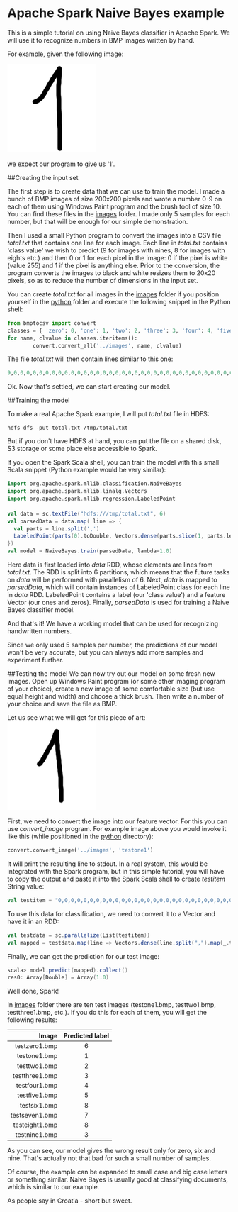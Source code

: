 # Apache Spark Naive Bayes example

This is a simple tutorial on using Naive Bayes classifier in Apache Spark. We will use it to recognize numbers in BMP images written by hand.

For example, given the following image:

![handwritten one](./images/one1.bmp "Handwritten 1")

we expect our program to give us '1'.

##Creating the input set

The first step is to create data that we can use to train the model. I made a bunch of BMP images of size 200x200 pixels and wrote a number 0-9 on each of them using Windows Paint program and the brush tool of size 10. You can find these files in the [images](./images) folder. I made only 5 samples for each number, but that will be enough for our simple demonstration.

Then I used a small Python program to convert the images into a CSV file _total.txt_ that contains one line for each image.  Each line in _total.txt_ contains 'class value' we wish to predict (9 for images with nines, 8 for images with eights etc.) and then 0 or 1 for each pixel in the image: 0 if the pixel is white (value 255) and 1 if the pixel is anything else. Prior to the conversion, the program converts the images to black and white resizes them to 20x20 pixels, so as to reduce the number of dimensions in the input set.

You can create _total.txt_ for all images in the [images](./images) folder if you position yourself in the [python](./python) folder and execute the following snippet in the Python shell:

```python
from bmptocsv import convert
classes = { 'zero': 0, 'one': 1, 'two': 2, 'three': 3, 'four': 4, 'five': 5, 'six': 6, 'seven': 7, 'eight': 8, 'nine': 9}
for name, clvalue in classes.iteritems():
        convert.convert_all('../images', name, clvalue)
```

The file _total.txt_ will then contain lines similar to this one:

```python
9,0,0,0,0,0,0,0,0,0,0,0,0,0,0,0,0,0,0,0,0,0,0,0,0,0,0,0,0,0,0,0,0,0,0,0,0,0,0,0,0,0,0,0,0,0,0,0,0,0,0,0,0,0,0,0,0,0,0,0,0,0,0,0,0,0,0,0,0,0,1,1,1,1,1,0,0,0,0,0,0,0,0,0,0,0,0,0,1,1,0,0,0,0,0,0,0,0,0,0,0,0,0,0,0,0,0,1,0,0,0,0,0,0,1,1,0,0,0,0,0,0,0,0,0,0,1,0,0,0,0,0,0,0,1,1,0,0,0,0,0,0,0,0,0,0,1,0,0,0,0,0,0,0,1,1,0,0,0,0,0,0,0,0,0,0,1,1,0,0,0,0,0,0,1,1,0,0,0,0,0,0,0,0,0,0,0,1,1,0,0,0,0,1,1,1,0,0,0,0,0,0,0,0,0,0,0,0,1,1,1,1,1,1,0,1,0,0,0,0,0,0,0,0,0,0,0,0,0,0,0,0,0,0,0,1,0,0,0,0,0,0,0,0,0,0,0,0,0,0,0,0,0,0,0,1,0,0,0,0,0,0,0,0,0,0,0,0,0,0,0,0,0,0,0,1,0,0,0,0,0,0,0,0,1,0,0,0,0,0,0,0,0,0,0,1,0,0,0,0,0,0,0,0,0,1,1,0,0,0,0,0,0,0,1,0,0,0,0,0,0,0,0,0,0,0,1,1,0,0,0,0,0,0,1,0,0,0,0,0,0,0,0,0,0,0,0,1,1,0,0,0,0,1,0,0,0,0,0,0,0,0,0,0,0,0,0,0,0,1,1,1,1,0,0,0,0,0,0,0,0,0,0,0,0,0,0,0,0,0,0,0,0,0,0,0,0,0,0,0,0
```

Ok. Now that's settled, we can start creating our model.

##Training the model

To make a real Apache Spark example, I will put _total.txt_ file in HDFS:

```
hdfs dfs -put total.txt /tmp/total.txt
```

But if you don't have HDFS at hand, you can put the file on a shared disk, S3 storage or some place else accessible to Spark.

If you open the Spark Scala shell, you can train the model with this small Scala snippet (Python example would be very similar):


```scala
import org.apache.spark.mllib.classification.NaiveBayes
import org.apache.spark.mllib.linalg.Vectors
import org.apache.spark.mllib.regression.LabeledPoint

val data = sc.textFile("hdfs:///tmp/total.txt", 6)
val parsedData = data.map( line => {
  val parts = line.split(',')
  LabeledPoint(parts(0).toDouble, Vectors.dense(parts.slice(1, parts.length).map(_.toDouble)))
})
val model = NaiveBayes.train(parsedData, lambda=1.0)
```

Here data is first loaded into _data_ RDD, whose elements are lines from _total.txt_. The RDD is split into 6 partitions, which means that the future tasks on _data_ will be performed with parallelism of 6.
Next, _data_ is mapped to _parsedData_, which will contain instances of LabeledPoint class for each line in _data_ RDD. LabeledPoint contains a label (our 'class value') and a feature Vector (our ones and zeros).
Finally, _parsedData_ is used for training a Naive Bayes classifier model.

And that's it! We have a working model that can be used for recognizing handwritten numbers.

Since we only used 5 samples per number, the predictions of our model won't be very accurate, but you can always add more samples and experiment further.

##Testing the model
We can now try out our model on some fresh new images. Open up Windows Paint program (or some other imaging program of your choice), create a new image of some comfortable size (but use equal height and width) and choose a thick brush. Then write a number of your choice and save the file as BMP.

Let us see what we will get for this piece of art:
![Test image with a handwritten 2](./images/testone1.bmp "Test image")

First, we need to convert the image into our feature vector. For this you can use _convert_image_ program. For example image above you would invoke it like this (while positioned in the [python](./python) directory):

```python
convert.convert_image('../images', 'testone1')
```

It will print the resulting line to stdout. In a real system, this would be integrated with the Spark program, but in this simple tutorial, you will have to copy the output and paste it into the Spark Scala shell to create _testitem_ String value:

```scala
val testitem = "0,0,0,0,0,0,0,0,0,0,0,0,0,0,0,0,0,0,0,0,0,0,0,0,0,0,0,0,0,1,1,1,1,0,0,0,0,0,0,0,0,0,0,0,0,0,0,0,1,0,0,0,0,0,1,0,0,0,0,0,0,0,0,0,0,0,0,1,0,0,0,0,0,0,1,0,0,0,0,0,0,0,0,0,0,0,1,0,0,0,0,0,0,0,1,0,0,0,0,0,0,0,0,0,0,0,1,0,0,0,0,0,0,1,0,0,0,0,0,0,0,0,0,0,0,0,0,0,0,0,0,0,0,1,0,0,0,0,0,0,0,0,0,0,0,0,0,0,0,0,0,0,1,0,0,0,0,0,0,0,0,0,0,0,0,0,0,0,0,0,0,0,1,0,0,0,0,0,0,0,0,0,0,0,0,0,0,0,0,0,0,1,0,0,0,0,0,0,0,0,0,0,0,0,0,0,0,0,0,0,0,1,0,0,0,0,0,0,0,0,0,0,0,0,0,0,0,0,0,0,1,0,0,0,0,0,0,0,0,0,0,0,0,0,0,0,0,0,0,0,1,0,0,0,0,0,0,0,0,0,0,0,0,0,0,0,0,0,0,1,0,0,0,0,0,0,0,0,0,0,0,0,0,0,0,0,0,0,1,0,0,0,0,0,0,0,0,0,0,0,0,0,0,0,0,0,0,1,1,0,0,0,0,0,0,0,0,0,0,0,0,0,0,0,0,0,0,1,0,0,0,0,0,0,0,0,0,0,0,0,0,0,0,0,0,0,0,0,0,0,0,1,1,1,1,1,1,0,0,0,0,0,0,0,0,0,0,0,0,0,0,0,0,0,0,0,0,0,0,0,0,0,0,0,0,0,0,0,0,0,0,0,0,0,0,0,0,0,0,0"
```

To use this data for classification, we need to convert it to a Vector and have it in an RDD:

```scala
val testdata = sc.parallelize(List(testitem))
val mapped = testdata.map(line => Vectors.dense(line.split(",").map(_.toDouble)))
```

Finally, we can get the prediction for our test image:

```scala
scala> model.predict(mapped).collect()
res0: Array[Double] = Array(1.0)
```

Well done, Spark!

In [images](./images) folder there are ten test images (testone1.bmp, testtwo1.bmp, testthree1.bmp, etc.). If you do this for each of them, you will get the following results:

| Image  | Predicted label  |
|--:|:-:|
| testzero1.bmp  | 6  |
| testone1.bmp  | 1  |
| testtwo1.bmp  | 2  |
| testthree1.bmp  | 3  |
| testfour1.bmp  | 4  |
| testfive1.bmp  | 5  |
| testsix1.bmp  | 8  |
| testseven1.bmp  | 7  |
| testeight1.bmp  | 8  |
| testnine1.bmp  | 3  |

As you can see, our model gives the wrong result only for zero, six and nine. That's actually not that bad for such a small number of samples.

Of course, the example can be expanded to small case and big case letters or something similar. Naive Bayes is usually good at classifying documents, which is similar to our example.

As people say in Croatia - short but sweet.
